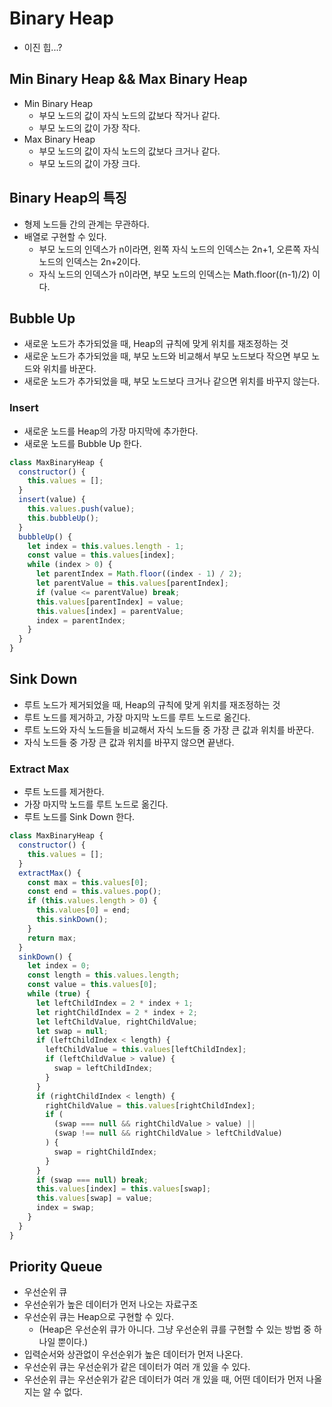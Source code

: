 # Binary Heap
- 이진 힙...?
## Min Binary Heap && Max Binary Heap
- Min Binary Heap
  - 부모 노드의 값이 자식 노드의 값보다 작거나 같다.
  - 부모 노드의 값이 가장 작다.
- Max Binary Heap
  - 부모 노드의 값이 자식 노드의 값보다 크거나 같다.
  - 부모 노드의 값이 가장 크다.

## Binary Heap의 특징
- 형제 노드들 간의 관계는 무관하다.
- 배열로 구현할 수 있다.
  - 부모 노드의 인덱스가 n이라면, 왼쪽 자식 노드의 인덱스는 2n+1, 오른쪽 자식 노드의 인덱스는 2n+2이다.
  - 자식 노드의 인덱스가 n이라면, 부모 노드의 인덱스는 Math.floor((n-1)/2) 이다.

## Bubble Up 
- 새로운 노드가 추가되었을 때, Heap의 규칙에 맞게 위치를 재조정하는 것
- 새로운 노드가 추가되었을 때, 부모 노드와 비교해서 부모 노드보다 작으면 부모 노드와 위치를 바꾼다.
- 새로운 노드가 추가되었을 때, 부모 노드보다 크거나 같으면 위치를 바꾸지 않는다.

### Insert
- 새로운 노드를 Heap의 가장 마지막에 추가한다.
- 새로운 노드를 Bubble Up 한다.

```javascript
class MaxBinaryHeap {
  constructor() {
    this.values = [];
  }
  insert(value) {
    this.values.push(value);
    this.bubbleUp();
  }
  bubbleUp() {
    let index = this.values.length - 1;
    const value = this.values[index];
    while (index > 0) {
      let parentIndex = Math.floor((index - 1) / 2);
      let parentValue = this.values[parentIndex];
      if (value <= parentValue) break;
      this.values[parentIndex] = value;
      this.values[index] = parentValue;
      index = parentIndex;
    }
  }
}
```

## Sink Down
- 루트 노드가 제거되었을 때, Heap의 규칙에 맞게 위치를 재조정하는 것
- 루트 노드를 제거하고, 가장 마지막 노드를 루트 노드로 옮긴다.
- 루트 노드와 자식 노드들을 비교해서 자식 노드들 중 가장 큰 값과 위치를 바꾼다.
- 자식 노드들 중 가장 큰 값과 위치를 바꾸지 않으면 끝낸다.

### Extract Max
- 루트 노드를 제거한다.
- 가장 마지막 노드를 루트 노드로 옮긴다.
- 루트 노드를 Sink Down 한다.

```javascript
class MaxBinaryHeap {
  constructor() {
    this.values = [];
  }
  extractMax() {
    const max = this.values[0];
    const end = this.values.pop();
    if (this.values.length > 0) {
      this.values[0] = end;
      this.sinkDown();
    }
    return max;
  }
  sinkDown() {
    let index = 0;
    const length = this.values.length;
    const value = this.values[0];
    while (true) {
      let leftChildIndex = 2 * index + 1;
      let rightChildIndex = 2 * index + 2;
      let leftChildValue, rightChildValue;
      let swap = null;
      if (leftChildIndex < length) {
        leftChildValue = this.values[leftChildIndex];
        if (leftChildValue > value) {
          swap = leftChildIndex;
        }
      }
      if (rightChildIndex < length) {
        rightChildValue = this.values[rightChildIndex];
        if (
          (swap === null && rightChildValue > value) ||
          (swap !== null && rightChildValue > leftChildValue)
        ) {
          swap = rightChildIndex;
        }
      }
      if (swap === null) break;
      this.values[index] = this.values[swap];
      this.values[swap] = value;
      index = swap;
    }
  }
}
```

## Priority Queue
- 우선순위 큐
- 우선순위가 높은 데이터가 먼저 나오는 자료구조
- 우선순위 큐는 Heap으로 구현할 수 있다. 
  - (Heap은 우선순위 큐가 아니다. 그냥 우선순위 큐를 구현할 수 있는 방법 중 하나일 뿐이다.)
- 입력순서와 상관없이 우선순위가 높은 데이터가 먼저 나온다.
- 우선순위 큐는 우선순위가 같은 데이터가 여러 개 있을 수 있다.
- 우선순위 큐는 우선순위가 같은 데이터가 여러 개 있을 때, 어떤 데이터가 먼저 나올지는 알 수 없다.
